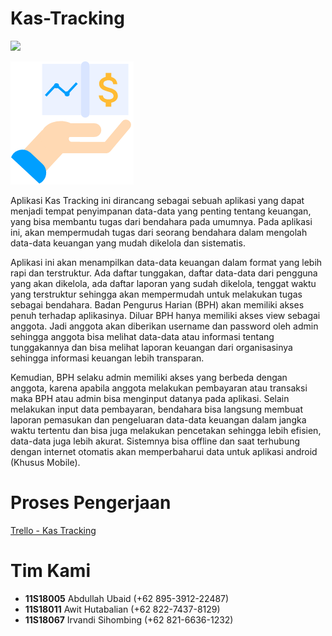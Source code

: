 # Kas-Tracking

![](https://img.shields.io/badge/Laravel-8.0-important)

[![kas-tracking](/asset/img/kas-tracking.png)](https://laravel.com/docs/8.x)

Aplikasi Kas Tracking ini dirancang sebagai sebuah aplikasi yang dapat menjadi tempat penyimpanan data-data yang penting tentang keuangan, yang bisa membantu tugas dari bendahara pada umumnya. Pada aplikasi ini, akan mempermudah tugas dari seorang bendahara dalam mengolah data-data keuangan yang mudah dikelola dan sistematis. 

Aplikasi ini akan menampilkan data-data keuangan dalam format yang lebih rapi dan terstruktur. Ada daftar tunggakan, daftar data-data dari pengguna yang akan dikelola, ada daftar laporan yang sudah dikelola, tenggat waktu yang terstruktur sehingga akan mempermudah untuk melakukan tugas sebagai bendahara. Badan Pengurus Harian (BPH) akan memiliki akses penuh terhadap aplikasinya. Diluar BPH hanya memiliki akses view sebagai anggota. Jadi anggota akan diberikan username dan password oleh admin sehingga anggota bisa melihat data-data atau informasi tentang tunggakannya dan bisa melihat laporan keuangan dari organisasinya sehingga informasi keuangan lebih transparan. 

Kemudian, BPH selaku admin memiliki akses yang berbeda dengan anggota, karena apabila anggota melakukan pembayaran atau transaksi maka BPH atau admin bisa menginput datanya pada aplikasi. Selain melakukan input data pembayaran, bendahara bisa langsung membuat laporan pemasukan dan pengeluaran data-data keuangan dalam jangka waktu tertentu dan bisa juga melakukan pencetakan sehingga lebih efisien, data-data juga lebih akurat. Sistemnya bisa offline dan saat terhubung dengan internet otomatis akan memperbaharui data untuk aplikasi android (Khusus Mobile). 


# Proses Pengerjaan

[Trello - Kas Tracking](https://trello.com/b/muLM912N/kas-tracking)


# Tim Kami

- **11S18005** Abdullah Ubaid (+62 895-3912-22487)
- **11S18011** Awit Hutabalian (+62 822-7437-8129)
- **11S18067** Irvandi Sihombing (+62 821-6636-1232)





